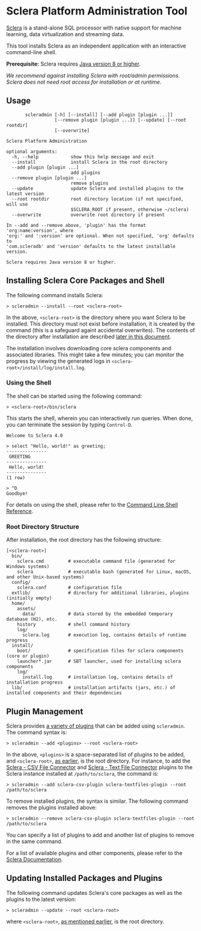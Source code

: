 # Sclera Platform Administration Tool

[Sclera](https://scleradb.com) is a stand-alone SQL processor with native support for machine learning, data virtualization and streaming data.

This tool installs Sclera as an independent application with an interactive command-line shell.

**Prerequisite:** Sclera requires [Java version 8 or higher](https://java.com/en/download/help/download_options.xml).

*We recommend against installing Sclera with root/admin permissions. Sclera does not need root access for installation or at runtime.*

## Usage

```
       scleradmin [-h] [--install] [--add plugin [plugin ...]]
                  [--remove plugin [plugin ...]] [--update] [--root rootdir]
                  [--overwrite]

Sclera Platform Administration

optional arguments:
  -h, --help            show this help message and exit
  --install             install Sclera in the root directory
  --add plugin [plugin ...]
                        add plugins
  --remove plugin [plugin ...]
                        remove plugins
  --update              update Sclera and installed plugins to the latest version
  --root rootdir        root directory location (if not specified, will use
                        $SCLERA_ROOT if present, otherwise ~/sclera)
  --overwrite           overwrite root directory if present

In --add and --remove above, 'plugin' has the format 'org:name:version', where
'org:' and ':version' are optional. When not specified, 'org' defaults to
'com.scleradb' and 'version' defaults to the latest installable version.

Sclera requires Java version 8 or higher.
```

## Installing Sclera Core Packages and Shell

The following command installs Sclera:

    > scleradmin --install --root <sclera-root>

In the above, `<sclera-root>` is the directory where you want Sclera to be installed. This directory must not exist before installation, it is created by the command (this is a safeguard againt accidental overwrites). The contents of the directory after installation are described [later in this document](#root-directory-structure).

The installation involves downloading core sclera components and associated libraries. This might take a few minutes; you can monitor the progress by viewing the generated logs in `<sclera-root>/install/log/install.log`.

### Using the Shell

The shell can be started using the following command:

    > <sclera-root>/bin/sclera

This starts the shell, wherein you can interactively run queries. When done, you can terminate the session by typing `Control-D`.

    Welcome to Sclera 4.0

    > select "Hello, world!" as greeting;
    ---------------
     GREETING
    ---------------
     Hello, world!
    ---------------
    (1 row)

    > ^D
    Goodbye!

For details on using the shell, please refer to the [Command Line Shell Reference](https://scleradb.com/docs/interface/shell).

### Root Directory Structure

After installation, the root directory has the following structure:

    [<sclera-root>]
      bin/
        sclera.cmd         # executable command file (generated for Windows systems)
        sclera             # executable bash (generated for Linux, macOS, and other Unix-based systems)
      config/
        sclera.conf        # configuration file
      extlib/              # directory for additional libraries, plugins (initially empty)
      home/
        assets/
          data/            # data stored by the embedded temporary database (H2), etc.
        history            # shell command history
        log/
          sclera.log       # execution log, contains details of runtime progress
      install/
        boot/              # specification files for sclera components (core or plugin)
        launcher*.jar      # SBT launcher, used for installing sclera components
        log/
          install.log      # installation log, contains details of installation progress
      lib/                 # installation artifacts (jars, etc.) of installed components and their dependencies

## Plugin Management

Sclera provides [a variety of plugins](https://scleradb.com/docs/setup/components) that can be added using `scleradmin`. The command syntax is:

    > scleradmin --add <plugins> --root <sclera-root>

In the above, `<plugins>` is a space-separated list of plugins to be added, and `<sclera-root>`, [as earlier](#installing-sclera-core-packages-and-shell), is the root directory. For instance, to add the [Sclera - CSV File Connector](https://scleradb.com/docs/setup/components#sclera-csv-file-connector) and [Sclera - Text File Connector](https://scleradb.com/docs/setup/components#sclera-text-file-connector) plugins to the Sclera instance installed at `/path/to/sclera`, the command is: 

    > scleradmin --add sclera-csv-plugin sclera-textfiles-plugin --root /path/to/sclera

To remove installed plugins, the syntax is similar. The following command removes the plugins installed above:

    > scleradmin --remove sclera-csv-plugin sclera-textfiles-plugin --root /path/to/sclera

You can specify a list of plugins to add and another list of plugins to remove in the same command.

For a list of available plugins and other components, please refer to the [Sclera Documentation](https://scleradb.com/docs/setup/components/).

## Updating Installed Packages and Plugins

The following command updates Sclera's core packages as well as the plugins to the latest version:

    > scleradmin --update --root <sclera-root>

where `<sclera-root>`, [as mentioned earlier](#installing-sclera-core-packages-and-shell), is the root directory.
